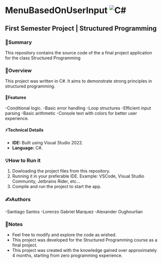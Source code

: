 # MenuBasedOnUserInput ![C#](https://img.shields.io/badge/Language-C%23-purple?logo=c-sharp&logoColor=white)
## First Semester Project | Structured Programming

### 🚀Summary
This repository contains the source code of the a final project application for the class Structured Programming

### 📌Overview 
This project was written in C#. It aims to demonstrate strong principles in structured programming.

#### 🔧Features
-Conditional logic.
-Basic error handling
-Loop structures
-Efficient input parsing
-Basic arithmetic
-Console text with colors for better user experience.
  
#### ⚡Technical Details
- **IDE:** Built using Visual Studio 2022.
- **Language:** C#.

### 💡How to Run it
1. Dowloading the project files from this repository.
2. Running it in your preferable IDE. Example: VSCode, Visual Studio Community, Jetbrains Rider, etc...
3. Compile and run the project to start the app.

### ✍️Authors
  -Santiago Santos
  -Lorenzo Gabriel Marquez
  -Alexander Oughourlian
  
### 📌Notes
- Feel free to modify and explore the code as wished.
- This project was developed for the Structured Programming course as a final project.
- This project was created with the knowledge gained over approximately 4 months, starting from zero programming experience.
